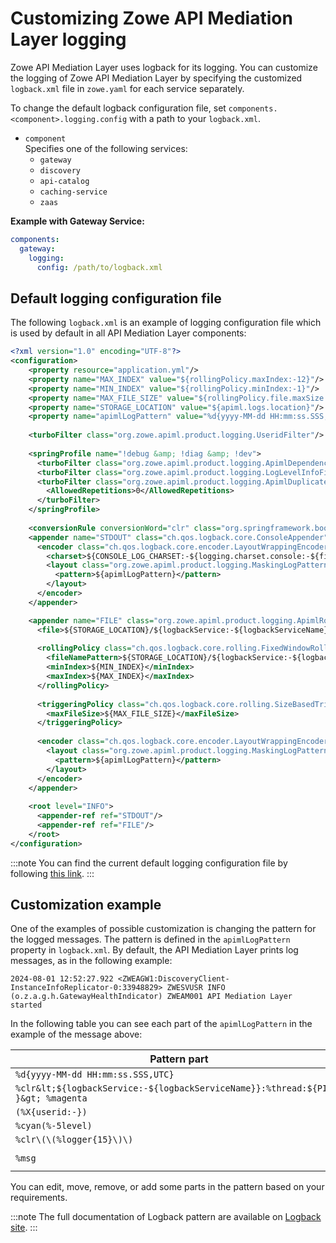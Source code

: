 # Customizing Zowe API Mediation Layer logging

Zowe API Mediation Layer uses logback for its logging. You can customize the logging of Zowe API Mediation Layer by specifying the customized `logback.xml` file in `zowe.yaml` for each service separately.

To change the default logback configuration file, set `components.<component>.logging.config` with a path to your `logback.xml`.

* `component`  
  Specifies one of the following services:
    - `gateway`
    - `discovery`
    - `api-catalog`
    - `caching-service`
    - `zaas`

**Example with Gateway Service:**

```yaml
components:
  gateway:
    logging:
      config: /path/to/logback.xml
```

## Default logging configuration file

The following `logback.xml` is an example of logging configuration file which is used by default in all API Mediation Layer components:

```xml
<?xml version="1.0" encoding="UTF-8"?>
<configuration>
    <property resource="application.yml"/>
    <property name="MAX_INDEX" value="${rollingPolicy.maxIndex:-12}"/>
    <property name="MIN_INDEX" value="${rollingPolicy.minIndex:-1}"/>
    <property name="MAX_FILE_SIZE" value="${rollingPolicy.file.maxSize:-50MB}"/>
    <property name="STORAGE_LOCATION" value="${apiml.logs.location}"/>
    <property name="apimlLogPattern" value="%d{yyyy-MM-dd HH:mm:ss.SSS,UTC} %clr&lt;${logbackService:-${logbackServiceName}}:%thread:${PID:- }&gt; %magenta(%X{userid:-}) %cyan(%-5level) %clr\(\(%logger{15}\)\) %msg%n"/>
  
    <turboFilter class="org.zowe.apiml.product.logging.UseridFilter"/>
  
    <springProfile name="!debug &amp; !diag &amp; !dev">
      <turboFilter class="org.zowe.apiml.product.logging.ApimlDependencyLogHider"/>
      <turboFilter class="org.zowe.apiml.product.logging.LogLevelInfoFilter"/>
      <turboFilter class="org.zowe.apiml.product.logging.ApimlDuplicateMessagesFilter">
        <AllowedRepetitions>0</AllowedRepetitions>
      </turboFilter>
    </springProfile>
  
    <conversionRule conversionWord="clr" class="org.springframework.boot.logging.logback.ColorConverter"/>
    <appender name="STDOUT" class="ch.qos.logback.core.ConsoleAppender">
      <encoder class="ch.qos.logback.core.encoder.LayoutWrappingEncoder">
        <charset>${CONSOLE_LOG_CHARSET:-${logging.charset.console:-${file.encoding:-UTF-8}}}</charset>
        <layout class="org.zowe.apiml.product.logging.MaskingLogPatternLayout">
          <pattern>${apimlLogPattern}</pattern>
        </layout>
      </encoder>
    </appender>

    <appender name="FILE" class="org.zowe.apiml.product.logging.ApimlRollingFileAppender">
      <file>${STORAGE_LOCATION}/${logbackService:-${logbackServiceName}}.log</file>
  
      <rollingPolicy class="ch.qos.logback.core.rolling.FixedWindowRollingPolicy">
        <fileNamePattern>${STORAGE_LOCATION}/${logbackService:-${logbackServiceName}}.%i.log</fileNamePattern>
        <minIndex>${MIN_INDEX}</minIndex>
        <maxIndex>${MAX_INDEX}</maxIndex>
      </rollingPolicy>
  
      <triggeringPolicy class="ch.qos.logback.core.rolling.SizeBasedTriggeringPolicy">
        <maxFileSize>${MAX_FILE_SIZE}</maxFileSize>
      </triggeringPolicy>
  
      <encoder class="ch.qos.logback.core.encoder.LayoutWrappingEncoder">
        <layout class="org.zowe.apiml.product.logging.MaskingLogPatternLayout">
          <pattern>${apimlLogPattern}</pattern>
        </layout>
      </encoder>
    </appender>
  
    <root level="INFO">
      <appender-ref ref="STDOUT"/>
      <appender-ref ref="FILE"/>
    </root>
</configuration>
```

:::note
You can find the current default logging configuration file by following [this link](https://github.com/zowe/api-layer/blob/v3.x.x/apiml-utility/src/main/resources/logback-spring.xml).
:::

## Customization example

One of the examples of possible customization is changing the pattern for the logged messages. The pattern is defined in the `apimlLogPattern` property in `logback.xml`. By default, the API Mediation Layer prints log messages, as in the following example:
```log
2024-08-01 12:52:27.922 <ZWEAGW1:DiscoveryClient-InstanceInfoReplicator-0:33948829> ZWESVUSR INFO (o.z.a.g.h.GatewayHealthIndicator) ZWEAM001 API Mediation Layer started
```
In the following table you can see each part of the `apimlLogPattern` in the example of the message above:

| Pattern part                                                                      | Message part                                                  |
|-----------------------------------------------------------------------------------|---------------------------------------------------------------|
| `%d{yyyy-MM-dd HH:mm:ss.SSS,UTC}`                                                 | `2024-08-01 12:52:27.922`                                     |
| `%clr&lt;${logbackService:-${logbackServiceName}}:%thread:${PID:- }&gt; %magenta` | `<ZWEAGW1:DiscoveryClient-InstanceInfoReplicator-0:33948829>` |
| `(%X{userid:-})`                                                                  | `ZWESVUSR`                                                    |
| `%cyan(%-5level)`                                                                 | `INFO`                                                        |
| `%clr\(\(%logger{15}\)\)`                                                         | `(o.z.a.g.h.GatewayHealthIndicator)`                          |
| `%msg`                                                                            | `ZWEAM001 API Mediation Layer started`                        |

You can edit, move, remove, or add some parts in the pattern based on your requirements.

:::note
The full documentation of Logback pattern are available on [Logback site](https://logback.qos.ch/manual/layouts.html#ClassicPatternLayout).
:::